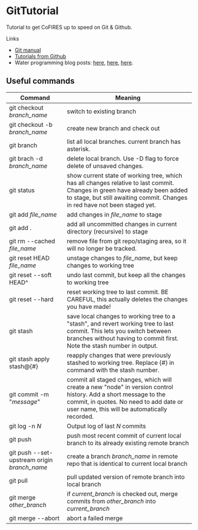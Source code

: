 # GitTutorial

Tutorial to get CoFIRES up to speed on Git & Github.

Links
- [Git manual](https://git-scm.com/book/en/v1/Git-Basics-Getting-a-Git-Repository)
- [Tutorials from Github](https://lab.github.com/)
- Water programming blog posts: [here](https://waterprogramming.wordpress.com/2014/09/29/getting-started-git-and-github/), [here](https://waterprogramming.wordpress.com/2012/10/29/intro-to-git-part-1-local-version-control/), [here](https://waterprogramming.wordpress.com/2012/10/29/intro-to-git-part-2-remote-repositories/).

## Useful commands
Command | Meaning
--------|--------
git checkout *branch_name* | switch to existing branch 
git checkout -b *branch_name* | create new branch and check out
git branch | list all local branches. current branch has asterisk.
git brach -d *branch_name* | delete local branch. Use -D flag to force delete of unsaved changes.
git status | show current state of working tree, which has all changes relative to last commit. Changes in green have already been added to stage, but still awaiting commit. Changes in red have not been staged yet.
git add *file_name* | add changes in *file_name* to stage
git add . | add all uncommitted changes in current directory (recursive) to stage
git rm --cached *file_name* | remove file from git repo/staging area, so it will no longer be tracked.
git reset HEAD *file_name* | unstage changes to *file_name*, but keep changes to working tree
git reset --soft HEAD^ | undo last commit, but keep all the changes to working tree
git reset --hard | reset working tree to last commit. BE CAREFUL, this actually deletes the changes you have made!
git stash | save local changes to working tree to a "stash", and revert working tree to last commit. This lets you switch between branches without having to commit first. Note the stash number in output.
git stash apply stash@{#} | reapply changes that were previously stashed to working tree. Replace {#} in command with the stash number.
git commit -m "*message*" | commit all staged changes, which will create a new "node" in version control history. Add a short message  to the commit, in quotes. No need to add date or user name, this will be automatically recorded.
git log -n *N* | Output log of last *N* commits
git push | push most recent commit of current local branch to its already existing remote  branch
git push --set-upstream origin *branch_name* | create a branch *branch_name* in remote repo that is identical to current local branch
git pull | pull updated version of remote branch into local branch
git merge *other_branch* | if *current_branch* is checked out, merge commits from *other_branch* into *current_branch*
git merge --abort | abort a failed merge
